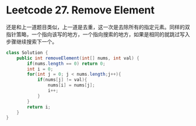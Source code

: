 # Leetcode 27. Remove Element

还是和上一道题目类似，上一道是去重，这一次是去除所有的指定元素。同样的双指针策略，一个指向该写的地方，一个指向搜索的地方，如果是相同的就跳过写入步骤继续搜索下一个。

```java
class Solution {
    public int removeElement(int[] nums, int val) {
        if(nums.length == 0) return 0;
        int i = 0;
        for(int j = 0; j < nums.length;j++){
            if(nums[j] != val){
                nums[i] = nums[j];
                i++;
            }
        }
        return i;
    }
}
```

